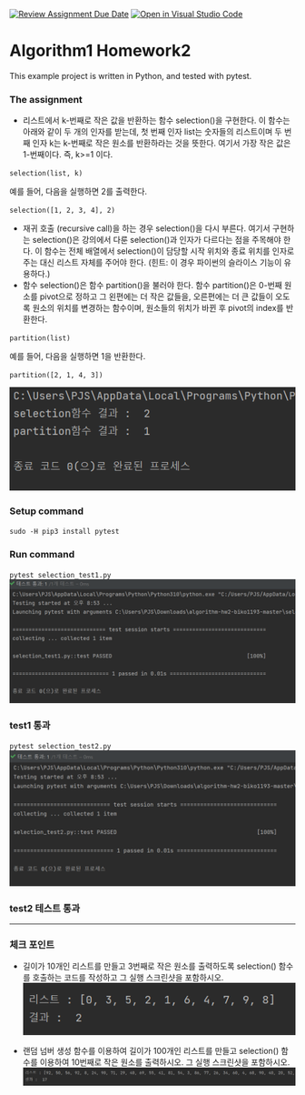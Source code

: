 [![Review Assignment Due Date](https://classroom.github.com/assets/deadline-readme-button-8d59dc4de5201274e310e4c54b9627a8934c3b88527886e3b421487c677d23eb.svg)](https://classroom.github.com/a/cW6aaym_)
[![Open in Visual Studio Code](https://classroom.github.com/assets/open-in-vscode-c66648af7eb3fe8bc4f294546bfd86ef473780cde1dea487d3c4ff354943c9ae.svg)](https://classroom.github.com/online_ide?assignment_repo_id=10745013&assignment_repo_type=AssignmentRepo)
# Algorithm1 Homework2
This example project is written in Python, and tested with pytest.

### The assignment
- 리스트에서 k-번째로 작은 값을 반환하는 함수 selection()을 구현한다. 이 함수는 아래와 같이 두 개의 인자를 받는데, 첫 번째 인자 list는 숫자들의 리스트이며 두 번째 인자 k는 k-번째로 작은 원소를 반환하라는 것을 뜻한다. 여기서 가장 작은 값은 1-번째이다. 즉, k>=1 이다.

`selection(list, k)`

예를 들어, 다음을 실행하면 2를 출력한다.

`selection([1, 2, 3, 4], 2)`

- 재귀 호출 (recursive call)을 하는 경우 selection()을 다시 부른다. 여기서 구현하는 selection()은 강의에서 다룬 selection()과 인자가 다르다는 점을 주목해야 한다. 이 함수는 전체 배열에서 selection()이 담당할 시작 위치와 종료 위치를 인자로 주는 대신 리스트 자체를 주어야 한다. (힌트: 이 경우 파이썬의 슬라이스 기능이 유용하다.)
- 함수 selection()은 함수 partition()을 불러야 한다. 함수 partition()은 0-번째 원소를 pivot으로 정하고 그 왼편에는 더 작은 값들을, 오른편에는 더 큰 값들이 오도록 원소의 위치를 변경하는 함수이며, 원소들의 위치가 바뀐 후 pivot의 index를 반환한다.

`partition(list)`

예를 들어, 다음을 실행하면 1을 반환한다.

`partition([2, 1, 4, 3])`

![img_2.png](img_2.png)

### Setup command
`sudo -H pip3 install pytest`

### Run command
`pytest selection_test1.py`
![img.png](img.png)
### test1 통과

`pytest selection_test2.py`
![img_1.png](img_1.png)
### test2 테스트 통과

--------------
### 체크 포인트

- 길이가 10개인 리스트를 만들고 3번째로 작은 원소를 출력하도록 selection() 함수를 호출하는 코드를 작성하고 그 실행 스크린샷을 포함하시오.
    ![img_3.png](img_3.png)

- 랜덤 넘버 생성 함수를 이용하여 길이가 100개인 리스트를 만들고 selection() 함수를 이용하여 10번째로 작은 원소를 출력하시오. 그 실행 스크린샷을 포함하시오.
    ![img_4.png](img_4.png)
